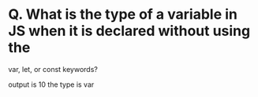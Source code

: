 # Q. What is the type of a variable in JS when it is declared without using the
var, let, or const keywords?

output is 10 the type is var